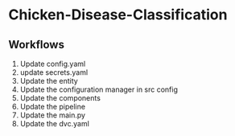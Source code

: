 # Chicken-Disease-Classification


## Workflows

1. Update config.yaml
2. update secrets.yaml
3. Update the entity
4. Update the configuration manager in src config
5. Update the components
6. Update the pipeline
7. Update the main.py
8. Update the dvc.yaml

